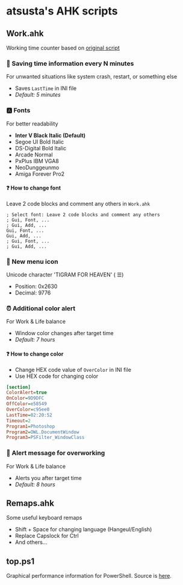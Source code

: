 # atsusta's AHK scripts

## Work.ahk
Working time counter based on [original script](https://neilblr.com/post/58757345346)

### 📝 Saving time information every N minutes
For unwanted situations like system crash, restart, or something else
* Saves `LastTime` in INI file
* _Default: 5 minutes_

### 🅰️ Fonts
For better readability
* **Inter V Black Italic (Default)**
* Segoe UI Bold Italic
* DS-Digital Bold Italic
* Arcade Normal
* PxPlus IBM VGA8
* NeoDunggeunmo
* Amiga Forever Pro2

#### ❓ How to change font
Leave 2 code blocks and comment any others in `Work.ahk`

```ahk
; Select font: Leave 2 code blocks and comment any others
; Gui, Font, ...
; Gui, Add, ...
Gui, Font, ...
Gui, Add, ...
; Gui, Font, ...
; Gui, Add, ...
```

### 🍔 New menu icon
Unicode character 'TIGRAM FOR HEAVEN' (	☰)
* Position: 0x2630
* Decimal: 9776

### ⏰ Additional color alert
For Work & Life balance
* Window color changes after target time
* _Default: 7 hours_

#### ❓ How to change color
* Change HEX code value of `OverColor` in INI file
* Use HEX code for changing color

```ini
[section]
ColorAlert=true
OnColor=9D9DFC
OffColor=e58549
OverColor=c95ee0
LastTime=02:20:52
Timeout=2
Program1=Photoshop
Program2=OWL.DocumentWindow
Program3=PSFilter_WindowClass
```

### 💬 Alert message for overworking
For Work & Life balance
* Alerts you after target time
* _Default: 8 hours_

## Remaps.ahk
Some useful keyboard remaps
* Shift + Space for changing language (Hangeul/English)
* Replace Capslock for Ctrl
* And others...

## top.ps1
Graphical performance information for PowerShell. Source is [here](https://yvez.be/2019/09/01/lets-create-top-for-powershell/#code).